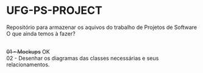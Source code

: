 # UFG-PS-PROJECT
Repositório para armazenar os aquivos do trabalho de Projetos de Software
O que ainda temos à fazer?

</br><strike>01 - Mockups</strike> OK
</br>02 - Desenhar os diagramas das classes necessárias e seus relacionamentos.

